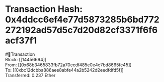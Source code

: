 
Transaction Hash: 0x4ddcc6ef4e77d5873285b6bd772272192ad57d5c7d20d82cf3371f6f6acf37f1
====================================================================================
  
#💸Transaction  
Block: [[14456694]]  
From: [[0x68b3465833fb72a70ecdf485e0e4c7bd8665fc45]]  
To: [[0xbc12dcbba886aee8abfe44a2b5242d2eedfdfd5f]]  
Transferred: 0.237 Ether